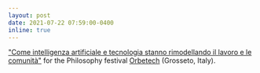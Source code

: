```yaml
---
layout: post
date: 2021-07-22 07:59:00-0400
inline: true
---
```


["Come intelligenza artificiale e tecnologia stanno rimodellando il lavoro e le comunità"](https://www.youtube.com/watch?v=OHrCkf6DzPk) for the Philosophy festival [Orbetech](https://orbetech.it/programma-eventi/) (Grosseto, Italy).